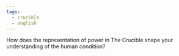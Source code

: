 ```yaml
---
tags:
  - crucible
  - english
---
```

How does the representation of power in The Crucible shape your understanding of the human condition?

